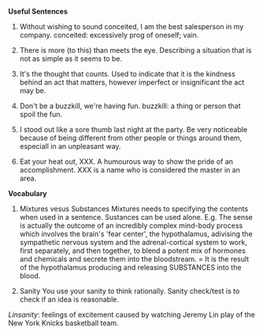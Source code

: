 **Useful Sentences**
1. Without wishing to sound conceited, I am the best salesperson in my company.
conceited: excessively prog of oneself; vain.

2. There is more (to this) than meets the eye.
Describing a situation that is not as simple as it seems to be.

3. It's the thought that counts.
Used to indicate that it is the kindness behind an act that matters, however imperfect or insignificant the act may be.

4. Don't be a buzzkill, we're having fun.
buzzkill: a thing or person that spoil the fun.

5. I stood out like a sore thumb last night at the party.
Be very noticeable because of being different from other people or things around them, especiall in an unpleasant way.

6. Eat your heat out, XXX.
A humourous way to show the pride of an accomplishment. XXX is a name who is considered the master in an area.

**Vocabulary**
1. Mixtures vesus Substances
Mixtures needs to specifying the contents when used in a sentence.
Sustances can be used alone.
E.g. The sense is actually the outcome of an incredibly complex mind-body process which involves the brain's 'fear center', 
the hypothalamus, adivising the sympathetic nervous system and the adrenal-cortical system to work, first separately, and then together,
to blend a potent mix of hormones and chemicals and secrete them into the bloodstream. =
It is the result of the hypothalamus producing and releasing SUBSTANCES into the blood.

2. Sanity
You use your sanity to think rationally.
Sanity check/test is to check if an idea is reasonable.

*Linsanity*: feelings of excitement caused by watching Jeremy Lin play of the New York Knicks basketball team.


